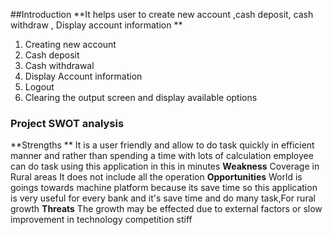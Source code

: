 ##Introduction
**It helps user to create new account ,cash deposit, cash withdraw , Display account information **
1. Creating new account
2. Cash deposit
3. Cash withdrawal
4. Display Account information
5. Logout
6. Clearing the output screen and display available options
### Project SWOT analysis
**Strengths **
It is a user friendly and allow to do task quickly in efficient manner and rather than spending a time with lots of calculation employee can do task using this application in this in minutes
**Weakness**
Coverage in Rural areas
It does not include all the operation
**Opportunities**
World is goings towards machine platform because its save time so this application is very useful for every bank and it's save time and do many task,For rural growth
**Threats**
The growth may be effected due to external factors or slow improvement in technology
competition stiff
